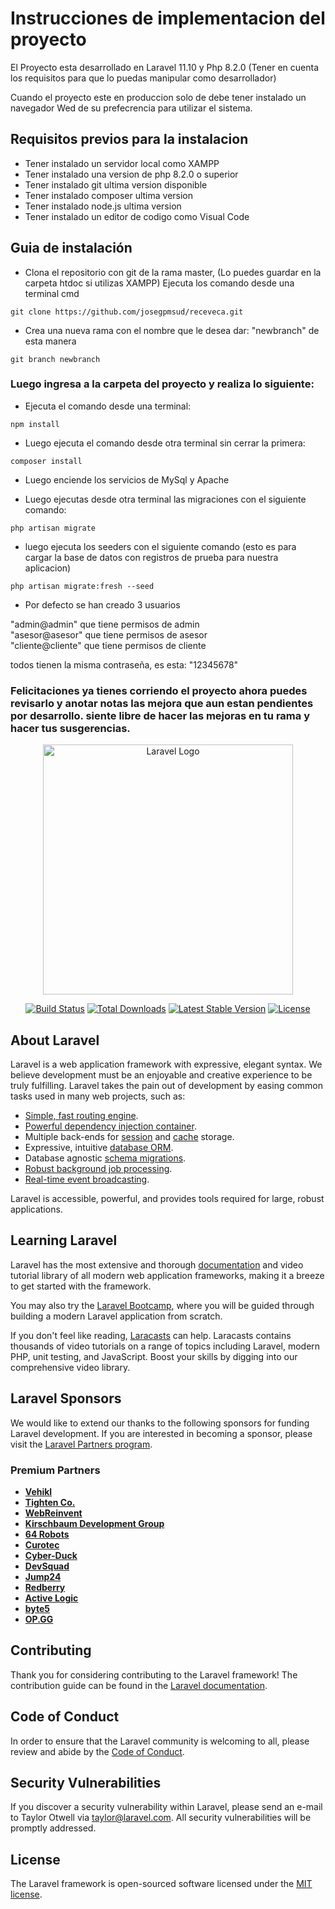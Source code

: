# Instrucciones de implementacion del proyecto

El Proyecto esta desarrollado en Laravel 11.10 y Php 8.2.0
(Tener en cuenta los requisitos para que lo puedas manipular como desarrollador)

Cuando el proyecto este en produccion solo de debe tener instalado un navegador Wed de su prefecrencia para utilizar el sistema.

## Requisitos previos para la instalacion

- Tener instalado un servidor local como XAMPP
- Tener instalado una version de php 8.2.0 o superior
- Tener instalado git ultima version disponible
- Tener instalado composer ultima version
- Tener instalado node.js ultima version 
- Tener instalado un editor de codigo como Visual Code

## Guia de instalación

- Clona el repositorio con git de la rama master, (Lo puedes guardar en la carpeta htdoc si utilizas XAMPP)
Ejecuta los comando desde una terminal cmd

`git clone https://github.com/josegpmsud/receveca.git`

- Crea una nueva rama con el nombre que le desea dar: "newbranch" de esta manera 

`git branch newbranch`


### Luego ingresa a la carpeta del proyecto y realiza lo siguiente:

- Ejecuta el comando desde una terminal: 

`npm install`

- Luego ejecuta el comando desde otra terminal sin cerrar la primera:

`composer install`

- Luego enciende los servicios de MySql y Apache

- Luego ejecutas desde otra terminal las migraciones con el siguiente comando:

`php artisan migrate`

- luego ejecuta los seeders con el siguiente comando (esto es para cargar la base de datos con registros de prueba para nuestra aplicacion)

`php artisan migrate:fresh --seed`

- Por defecto se han creado 3 usuarios

"admin@admin" que tiene permisos de admin <br>
"asesor@asesor" que tiene permisos de asesor <br>
"cliente@cliente" que tiene permisos de cliente <br>

todos tienen la misma contraseña, es esta: "12345678"


### Felicitaciones ya tienes corriendo el proyecto ahora puedes revisarlo y anotar notas las mejora que aun estan pendientes por desarrollo. siente libre de hacer las mejoras en tu rama y hacer tus susgerencias.





<p align="center"><a href="https://laravel.com" target="_blank"><img src="https://raw.githubusercontent.com/laravel/art/master/logo-lockup/5%20SVG/2%20CMYK/1%20Full%20Color/laravel-logolockup-cmyk-red.svg" width="400" alt="Laravel Logo"></a></p>

<p align="center">
<a href="https://github.com/laravel/framework/actions"><img src="https://github.com/laravel/framework/workflows/tests/badge.svg" alt="Build Status"></a>
<a href="https://packagist.org/packages/laravel/framework"><img src="https://img.shields.io/packagist/dt/laravel/framework" alt="Total Downloads"></a>
<a href="https://packagist.org/packages/laravel/framework"><img src="https://img.shields.io/packagist/v/laravel/framework" alt="Latest Stable Version"></a>
<a href="https://packagist.org/packages/laravel/framework"><img src="https://img.shields.io/packagist/l/laravel/framework" alt="License"></a>
</p>

## About Laravel

Laravel is a web application framework with expressive, elegant syntax. We believe development must be an enjoyable and creative experience to be truly fulfilling. Laravel takes the pain out of development by easing common tasks used in many web projects, such as:

- [Simple, fast routing engine](https://laravel.com/docs/routing).
- [Powerful dependency injection container](https://laravel.com/docs/container).
- Multiple back-ends for [session](https://laravel.com/docs/session) and [cache](https://laravel.com/docs/cache) storage.
- Expressive, intuitive [database ORM](https://laravel.com/docs/eloquent).
- Database agnostic [schema migrations](https://laravel.com/docs/migrations).
- [Robust background job processing](https://laravel.com/docs/queues).
- [Real-time event broadcasting](https://laravel.com/docs/broadcasting).

Laravel is accessible, powerful, and provides tools required for large, robust applications.

## Learning Laravel

Laravel has the most extensive and thorough [documentation](https://laravel.com/docs) and video tutorial library of all modern web application frameworks, making it a breeze to get started with the framework.

You may also try the [Laravel Bootcamp](https://bootcamp.laravel.com), where you will be guided through building a modern Laravel application from scratch.

If you don't feel like reading, [Laracasts](https://laracasts.com) can help. Laracasts contains thousands of video tutorials on a range of topics including Laravel, modern PHP, unit testing, and JavaScript. Boost your skills by digging into our comprehensive video library.

## Laravel Sponsors

We would like to extend our thanks to the following sponsors for funding Laravel development. If you are interested in becoming a sponsor, please visit the [Laravel Partners program](https://partners.laravel.com).

### Premium Partners

- **[Vehikl](https://vehikl.com/)**
- **[Tighten Co.](https://tighten.co)**
- **[WebReinvent](https://webreinvent.com/)**
- **[Kirschbaum Development Group](https://kirschbaumdevelopment.com)**
- **[64 Robots](https://64robots.com)**
- **[Curotec](https://www.curotec.com/services/technologies/laravel/)**
- **[Cyber-Duck](https://cyber-duck.co.uk)**
- **[DevSquad](https://devsquad.com/hire-laravel-developers)**
- **[Jump24](https://jump24.co.uk)**
- **[Redberry](https://redberry.international/laravel/)**
- **[Active Logic](https://activelogic.com)**
- **[byte5](https://byte5.de)**
- **[OP.GG](https://op.gg)**

## Contributing

Thank you for considering contributing to the Laravel framework! The contribution guide can be found in the [Laravel documentation](https://laravel.com/docs/contributions).

## Code of Conduct

In order to ensure that the Laravel community is welcoming to all, please review and abide by the [Code of Conduct](https://laravel.com/docs/contributions#code-of-conduct).

## Security Vulnerabilities

If you discover a security vulnerability within Laravel, please send an e-mail to Taylor Otwell via [taylor@laravel.com](mailto:taylor@laravel.com). All security vulnerabilities will be promptly addressed.

## License

The Laravel framework is open-sourced software licensed under the [MIT license](https://opensource.org/licenses/MIT).
